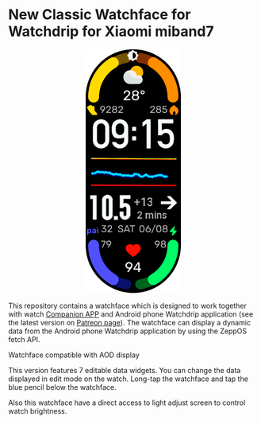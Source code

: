  # New Classic Watchface for Watchdrip for Xiaomi miband7
 <p align="center">
 <img src="https://github.com/miguelavh/new-classic-wface-miband7-watchdrip/blob/36749f287ae66f681071966e76539999b2636a06/assets/mi-band7/images/preview.gif" alt="Watchface preview"/>
 </p>
 
 <p>This repository contains a watchface which is designed to work together with watch <a href="https://github.com/bigdigital/zeppos_watchdrip_app" target="_blank">Companion APP</a> and Android phone Watchdrip application (see the latest version on <a href="https://www.patreon.com/xdrip_miband" target="_blank">Patreon page</a>). The watchface can display a dynamic data from the Android phone Watchdrip application by using the ZeppOS fetch API.</p>

<p>Watchface compatible with AOD display</p>

<p>This version features 7 editable data widgets. You can change the data displayed in edit mode on the watch. Long-tap the watchface and tap the blue pencil below the watchface.</p>

<p>Also this watchface have a direct access to light adjust screen to control watch brightness.</p>


